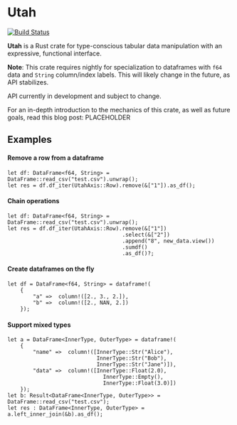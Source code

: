 # Utah

[![Build Status](https://travis-ci.org/pegasos1/rust-dataframe.svg?branch=master)](https://travis-ci.org/pegasos1/rust-dataframe)

**Utah** is a Rust crate for type-conscious tabular data manipulation with an expressive, functional interface. 

**Note**: This crate requires nightly for specialization to dataframes with `f64` data and `String` column/index labels. This will likely change in the future, as API stabilizes.

API currently in development and subject to change. 

For an in-depth introduction to the mechanics of this crate, as well as future goals, read this blog post: PLACEHOLDER

## Examples

#### Remove a row from a dataframe

```
let df: DataFrame<f64, String> = DataFrame::read_csv("test.csv").unwrap();       
let res = df.df_iter(UtahAxis::Row).remove(&["1"]).as_df();
```

#### Chain operations

```
let df: DataFrame<f64, String> = DataFrame::read_csv("test.csv").unwrap();       
let res = df.df_iter(UtahAxis::Row).remove(&["1"])
                                    .select(&["2"])
                                    .append("8", new_data.view())
                                    .sumdf()
                                    .as_df()?;
```

#### Create dataframes on the fly

```
let df = DataFrame<f64, String> = dataframe!(
    {
        "a" =>  column!([2., 3., 2.]),
        "b" =>  column!([2., NAN, 2.])
    });
```

#### Support mixed types 

```
let a = DataFrame<InnerType, OuterType> = dataframe!(
    {
        "name" =>  column!([InnerType::Str("Alice"), 
                            InnerType::Str("Bob"), 
                            InnerType::Str("Jane")]),
        "data" =>  column!([InnerType::Float(2.0), 
                              InnerType::Empty(), 
                              InnerType::Float(3.0)])
    });
let b: Result<DataFrame<InnerType, OuterType>> = DataFrame::read_csv("test.csv");
let res : DataFrame<InnerType, OuterType> = a.left_inner_join(&b).as_df();
```
